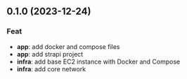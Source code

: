 ## 0.1.0 (2023-12-24)

### Feat

- **app**: add docker and compose files
- **app**: add strapi project
- **infra**: add base EC2 instance with Docker and Compose
- **infra**: add core network
